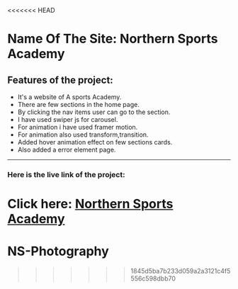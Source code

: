 <<<<<<< HEAD
# Name Of The Site: Northern Sports Academy

## Features of the project:
* It's a website of A sports Academy.
* There are few sections in the home page.
* By clicking the nav items user can go to the section.
* I have used swiper js for carousel.
* For animation i have used framer motion.
* For animation also used transform,transition. 
* Added hover animation effect on few sections cards.
* Also added a error element page.

***
### Here is the live link of the project:
Click here: [Northern Sports Academy](https://react-task-d8d0a.web.app)
=======
# NS-Photography
>>>>>>> 1845d5ba7b233d059a2a3121c4f5556c598dbb70
